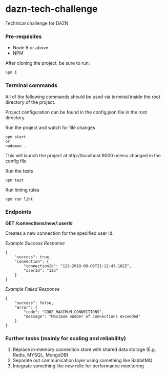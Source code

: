 # dazn-tech-challenge
Technical challenge for DAZN

### Pre-requisites
* Node 8 or above
* NPM

After cloning the project, be sure to run:
```
npm i
```

### Terminal commands
All of the following commands should be used via terminal inside the root directory of the project.

Project configuration can be found in the config.json file in the root directory.

Run the project and watch for file changes
```
npm start
or
nodemon .
```
This will launch the project at http://localhost:9000 unless changed in the config file

Run the tests
```
npm test
```

Run linting rules
```
npm run lint
```

### Endpoints
**GET /connections/new/:userId**

Creates a new connection for the specified user id.

*Example Success Response*
```
{
    "success": true,
    "connection": {
        "connectionId": "123-2018-08-06T21:12:43.182Z",
        "userId": "123"
    }
}
```

*Example Failed Response*
```
{
    "success": false,
    "error": {
        "code": "CODE_MAXIMUM_CONNECTIONS",
        "message": "Maximum number of connections exceeded"
    }
}
```

### Further tasks (mainly for scaling and reliability)

1. Replace in-memory connection store with shared data storage (E.g. Redis, MYSQL, MongoDB)
2. Separate out communication layer using something like RabbitMQ
3. Integrate something like new relic for performance monitoring

